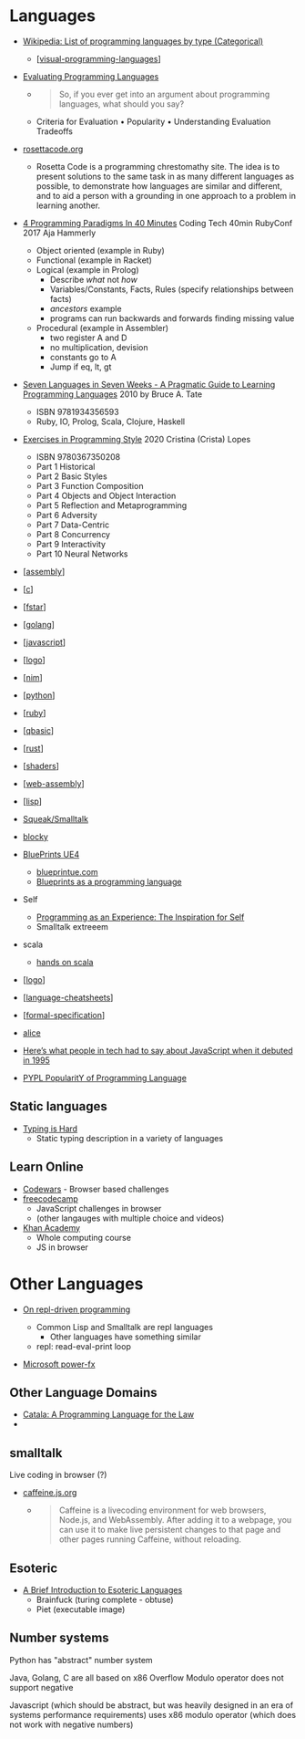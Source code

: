 Languages
=========

* [Wikipedia: List of programming languages by type (Categorical)](https://en.wikipedia.org/wiki/List_of_programming_languages_by_type)
    * [[visual-programming-languages]]
* [Evaluating Programming Languages](https://cs.lmu.edu/~ray/notes/evaluatingprogramminglanguages/)
    * > So, if you ever get into an argument about programming languages, what should you say?
    * Criteria for Evaluation • Popularity • Understanding Evaluation Tradeoffs
* [rosettacode.org](http://rosettacode.org)
    * Rosetta Code is a programming chrestomathy site. The idea is to present solutions to the same task in as many different languages as possible, to demonstrate how languages are similar and different, and to aid a person with a grounding in one approach to a problem in learning another.

* [4 Programming Paradigms In 40 Minutes](https://www.youtube.com/watch?v=cgVVZMfLjEI) Coding Tech 40min RubyConf 2017 Aja Hammerly
    * Object oriented (example in Ruby)
    * Functional (example in Racket)
    * Logical (example in Prolog)
        * Describe _what_ not _how_
        * Variables/Constants, Facts, Rules (specify relationships between facts)
        * _ancestors_ example
        * programs can run backwards and forwards finding missing value
    * Procedural (example in Assembler)
        * two register A and D
        * no multiplication, devision
        * constants go to A
        * Jump if eq, lt, gt

* [Seven Languages in Seven Weeks - A Pragmatic Guide to Learning Programming Languages](https://pragprog.com/titles/btlang/seven-languages-in-seven-weeks/) 2010 by Bruce A. Tate
    * ISBN 9781934356593
    * Ruby, IO, Prolog, Scala, Clojure, Haskell
* [Exercises in Programming Style](https://www.routledge.com/Exercises-in-Programming-Style/Lopes/p/book/9780367350208) 2020 Cristina (Crista) Lopes
    * ISBN 9780367350208
    * Part 1 Historical
    * Part 2 Basic Styles
    * Part 3 Function Composition
    * Part 4 Objects and Object Interaction
    * Part 5 Reflection and Metaprogramming
    * Part 6 Adversity
    * Part 7 Data-Centric
    * Part 8 Concurrency
    * Part 9 Interactivity
    * Part 10 Neural Networks

* [[assembly]]
* [[c]]
* [[fstar]]
* [[golang]]
* [[javascript]]
* [[logo]]
* [[nim]]
* [[python]]
* [[ruby]]
* [[qbasic]]
* [[rust]]
* [[shaders]]
* [[web-assembly]]
* [[lisp]]
* [Squeak/Smalltalk](https://squeak.org/)
* [blocky](https://blockly-demo.appspot.com/static/demos/index.html)
* [BluePrints UE4](https://docs.unrealengine.com/4.26/en-US/ProgrammingAndScripting/Blueprints/)
    * [blueprintue.com](https://blueprintue.com/)
    * [Blueprints as a programming language](https://boxbase.org/entries/2019/jan/20/blueprints/)
* Self
    * [Programming as an Experience: The Inspiration for Self](https://link.springer.com/chapter/10.1007/3-540-49538-X_15)
    * Smalltalk extreeem
* scala
    * [hands on scala](https://www.handsonscala.com/)
* [[logo]]

* [[language-cheatsheets]]
* [[formal-specification]]

* [alice](https://www.alice.org/)


* [Here’s what people in tech had to say about JavaScript when it debuted in 1995](https://medium.com/dailyjs/heres-what-people-in-tech-had-to-say-about-javascript-when-it-debuted-in-1995-a4b81dc05b71)
* [PYPL PopularitY of Programming Language](http://pypl.github.io/PYPL.html)

Static languages
----------------

* [Typing is Hard](https://3fx.ch/typing-is-hard.html)
    * Static typing description in a variety of languages


Learn Online
------------

* [Codewars](https://www.codewars.com/) - Browser based challenges
* [freecodecamp](https://www.freecodecamp.org/)
    * JavaScript challenges in browser
    * (other langauges with multiple choice and videos)
* [Khan Academy](https://www.khanacademy.org/)
    * Whole computing course
    * JS in browser



Other Languages
===============

* [On repl-driven programming](http://mikelevins.github.io/posts/2020-12-18-repl-driven/)
    * Common Lisp and Smalltalk are repl languages
        * Other languages have something similar
    * repl: read-eval-print loop


* [Microsoft power-fx](https://github.com/microsoft/power-fx)

Other Language Domains
----------------------

* [Catala: A Programming Language for the Law](https://arxiv.org/abs/2103.03198)
* 

smalltalk
---------
Live coding in browser (?)
* [caffeine.js.org](https://caffeine.js.org/)
    * > Caffeine is a livecoding environment for web browsers, Node.js, and WebAssembly. After adding it to a webpage, you can use it to make live persistent changes to that page and other pages running Caffeine, without reloading.



Esoteric
--------

* [A Brief Introduction to Esoteric Languages](https://www.hillelwayne.com/talks/esolangs/)
    * Brainfuck (turing complete - obtuse)
    * Piet (executable image)


Number systems
--------------

Python has "abstract" number system

Java, Golang, C are all based on x86
Overflow
Modulo operator does not support negative

Javascript (which should be abstract, but was heavily designed in an era of systems performance requirements) uses x86 modulo operator (which does not work with negative numbers)



[//begin]: # "Autogenerated link references for markdown compatibility"
[visual-programming-languages]: visual-programming-languages.md "Visual Programming Languages"
[assembly]: assembly.md "Assembly Code"
[c]: c.md "C"
[fstar]: fstar.md "F*"
[golang]: golang.md "Golang"
[javascript]: javascript.md "javascript"
[logo]: logo.md "Logo"
[nim]: nim.md "NIM"
[python]: python.md "python3"
[ruby]: ruby.md "Ruby"
[qbasic]: qbasic.md "qbasic"
[rust]: rust.md "Rust"
[shaders]: shaders.md "Shaders"
[web-assembly]: web-assembly.md "WebAssembly"
[lisp]: lisp.md "LISP"
[language-cheatsheets]: language-cheatsheets.md "Language Cheatsheets"
[formal-specification]: formal-specification.md "Formal Specification"
[//end]: # "Autogenerated link references"
